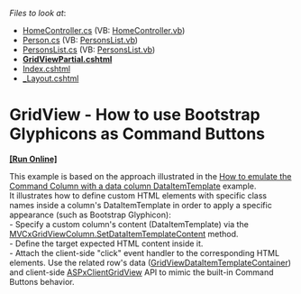 <!-- default file list -->
*Files to look at*:

* [HomeController.cs](./CS/DXWebApplication1/Controllers/HomeController.cs) (VB: [HomeController.vb](./VB/DXWebApplication1/Controllers/HomeController.vb))
* [Person.cs](./CS/DXWebApplication1/Models/Person.cs) (VB: [PersonsList.vb](./VB/DXWebApplication1/Models/PersonsList.vb))
* [PersonsList.cs](./CS/DXWebApplication1/Models/PersonsList.cs) (VB: [PersonsList.vb](./VB/DXWebApplication1/Models/PersonsList.vb))
* **[GridViewPartial.cshtml](./CS/DXWebApplication1/Views/Home/GridViewPartial.cshtml)**
* [Index.cshtml](./CS/DXWebApplication1/Views/Home/Index.cshtml)
* [_Layout.cshtml](./CS/DXWebApplication1/Views/Shared/_Layout.cshtml)
<!-- default file list end -->
# GridView - How to use Bootstrap Glyphicons as Command Buttons
<!-- run online -->
**[[Run Online]](https://codecentral.devexpress.com/t252203/)**
<!-- run online end -->


This example is based on the approach illustrated in the <a href="https://www.devexpress.com/Support/Center/p/E4058">How to emulate the Command Column with a data column DataItemTemplate</a> example.<br />It illustrates how to define custom HTML elements with specific class names inside a column's DataItemTemplate in order to apply a specific appearance (such as Bootstrap Glyphicon):<br />- Specify a custom column's content (DataItemTemplate) via the <a href="https://documentation.devexpress.com/#AspNet/DevExpressWebMvcMVCxGridViewColumn_SetDataItemTemplateContenttopic">MVCxGridViewColumn.SetDataItemTemplateContent</a> method.<br />- Define the target expected HTML content inside it.<br />- Attach the client-side "click" event handler to the corresponding HTML elements. Use the related row's data (<a href="https://documentation.devexpress.com/#AspNet/DevExpressWebGridViewDataItemTemplateContainerMembersTopicAll">GridViewDataItemTemplateContainer</a>) and client-side <a href="https://documentation.devexpress.com/#AspNet/DevExpressWebScriptsASPxClientGridViewMembersTopicAll">ASPxClientGridView</a> API to mimic the built-in Command Buttons behavior.

<br/>



